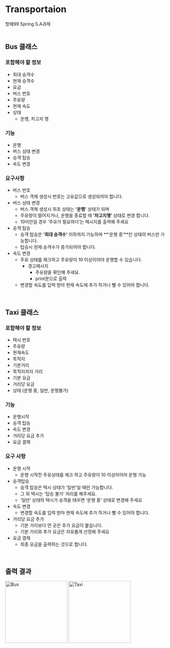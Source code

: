 # Transportaion

항해99 Spring S.A과제  
<br>

## Bus 클래스
### 포함해야 할 정보
- 최대 승객수
- 현재 승객수
- 요금
- 버스 번호
- 주유량
- 현재 속도
- 상태
  - 운행, 차고지 행

### 기능
- 운행
- 버스 상태 변경
- 승객 탑승
- 속도 변경

### 요구사항
- 버스 번호
  - 버스 객체 생성시 번호는 고유값으로 생성되어야 합니다.
- 버스 상태 변경
  - 버스 객체 생성시 최초 상태는 **‘운행’** 상태가 되며
  - 주유량이 떨어지거나, 운행을 종료할 때 **‘차고지행’** 상태로 변경 합니다.
  - 10미만일 경우 ‘주유가 필요하다’는 메시지를 출력해 주세요
- 승객 탑승
  - 승객 탑승은 **‘최대 승객수’** 이하까지 가능하며 **‘운행 중’**인 상태의 버스만 가능합니다.
  - 탑승시 현재 승객수가 증가되어야 합니다.
- 속도 변경
  - 주유 상태를 체크하고 주유량이 10 이상이어야 운행할 수 있습니다.
    - 경고메시지
      - 주유량을 확인해 주세요.
      - print문으로 출력
  - 변경할 속도를 입력 받아 현재 속도에 추가 하거나 뺄 수 있어야 합니다.

<br>

## Taxi 클래스
### 포함해야 할 정보
- 택시 번호
- 주유량
- 현재속도
- 목적지
- 기본거리
- 목적지까지 거리
- 기본 요금
- 거리당 요금
- 상태 (운행 중, 일반, 운행불가)

### 기능
- 운행시작
- 승객 탑승
- 속도 변경
- 거리당 요금 추가
- 요금 결제


### 요구 사항
- 운행 시작
  - 운행 시작전 주유상태를 체크 하고 주유량이 10 이상이어야 운행 가능
- 승객탑승
  - 승객 탑승은 택시 상태가 ‘일반'일 때만 가능합니다.
  - 그 외 택시는 ‘탑승 불가’ 처리를 해주세요.
  - ‘일반’ 상태의 택시가 승객을 태우면 ‘운행 중’ 상태로 변경해 주세요
- 속도 변경
  - 변경할 속도를 입력 받아 현재 속도에 추가 하거나 뺄 수 있어야 합니다.
- 거리당 요금 추가
  - 기본 거리보다 먼 곳은 추가 요금이 붙습니다.
  - 기본 거리와 추가 요금은 자유롭게 산정해 주세요
- 요금 결제
  - 최종 요금을 출력하는 것으로 합니다.
<br>

## 출력 결과
<img width="196" alt="Bus" src="https://user-images.githubusercontent.com/65327103/203927957-1777a498-2a79-492b-b1aa-0b346236f499.png">
<img width="196" alt="Taxi" src="https://user-images.githubusercontent.com/65327103/203928035-1dee3467-5735-48aa-815c-37f038168ba3.png">
